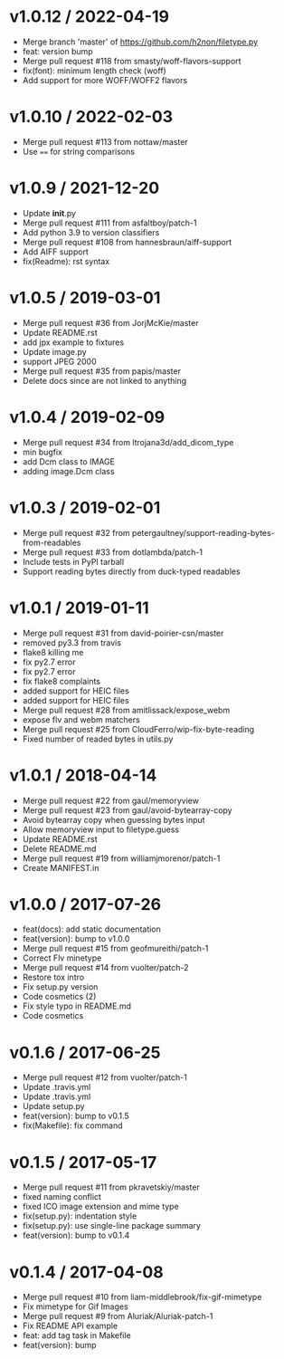 
v1.0.12 / 2022-04-19
====================

  * Merge branch 'master' of https://github.com/h2non/filetype.py
  * feat: version bump
  * Merge pull request #118 from smasty/woff-flavors-support
  * fix(font): minimum length check (woff)
  * Add support for more WOFF/WOFF2 flavors

v1.0.10 / 2022-02-03
====================

  * Merge pull request #113 from nottaw/master
  * Use `==` for string comparisons

v1.0.9 / 2021-12-20
===================

  * Update __init__.py
  * Merge pull request #111 from asfaltboy/patch-1
  * Add python 3.9 to version classifiers
  * Merge pull request #108 from hannesbraun/aiff-support
  * Add AIFF support
  * fix(Readme): rst syntax

v1.0.5 / 2019-03-01
===================

  * Merge pull request #36 from JorjMcKie/master
  * Update README.rst
  * add jpx example to fixtures
  * Update image.py
  * support JPEG 2000
  * Merge pull request #35 from papis/master
  * Delete docs since are not linked to anything

v1.0.4 / 2019-02-09
===================

  * Merge pull request #34 from ltrojana3d/add_dicom_type
  * min bugfix
  * add Dcm class to IMAGE
  * adding image.Dcm class

v1.0.3 / 2019-02-01
===================

  * Merge pull request #32 from petergaultney/support-reading-bytes-from-readables
  * Merge pull request #33 from dotlambda/patch-1
  * Include tests in PyPI tarball
  * Support reading bytes directly from duck-typed readables

v1.0.1 / 2019-01-11
===================

  * Merge pull request #31 from david-poirier-csn/master
  * removed py3.3 from travis
  * flake8 killing me
  * fix py2.7 error
  * fix py2.7 error
  * fix flake8 complaints
  * added support for HEIC files
  * added support for HEIC files
  * Merge pull request #28 from amitlissack/expose_webm
  * expose flv and webm matchers
  * Merge pull request #25 from CloudFerro/wip-fix-byte-reading
  * Fixed number of readed bytes in utils.py

v1.0.1 / 2018-04-14
===================

  * Merge pull request #22 from gaul/memoryview
  * Merge pull request #23 from gaul/avoid-bytearray-copy
  * Avoid bytearray copy when guessing bytes input
  * Allow memoryview input to filetype.guess
  * Update README.rst
  * Delete README.md
  * Merge pull request #19 from williamjmorenor/patch-1
  * Create MANIFEST.in

v1.0.0 / 2017-07-26
===================

  * feat(docs): add static documentation
  * feat(version): bump to v1.0.0
  * Merge pull request #15 from geofmureithi/patch-1
  * Correct Flv minetype
  * Merge pull request #14 from vuolter/patch-2
  * Restore tox intro
  * Fix setup.py version
  * Code cosmetics (2)
  * Fix style typo in README.md
  * Code cosmetics

v0.1.6 / 2017-06-25
===================

  * Merge pull request #12 from vuolter/patch-1
  * Update .travis.yml
  * Update .travis.yml
  * Update setup.py
  * feat(version): bump to v0.1.5
  * fix(Makefile): fix command

v0.1.5 / 2017-05-17
===================

  * Merge pull request #11 from pkravetskiy/master
  * fixed naming conflict
  * fixed ICO image extension and mime type
  * fix(setup.py): indentation style
  * fix(setup.py): use single-line package summary
  * feat(version): bump to v0.1.4

v0.1.4 / 2017-04-08
===================

  * Merge pull request #10 from liam-middlebrook/fix-gif-mimetype
  * Fix mimetype for Gif Images
  * Merge pull request #9 from Aluriak/Aluriak-patch-1
  * Fix README API example
  * feat: add tag task in Makefile
  * feat(version): bump
